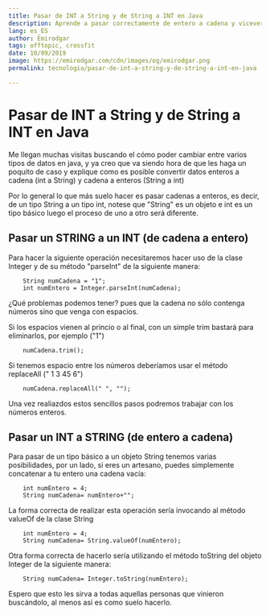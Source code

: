 ```yaml
---
title: Pasar de INT a String y de String a INT en Java
description: Aprende a pasar correctamente de entero a cadena y viceversa en Java.
lang: es_ES
author: Emirodgar
tags: offtopic, crossfit
date: 10/09/2019
image: https://emirodgar.com/cdn/images/og/emirodgar.png
permalink: tecnologia/pasar-de-int-a-string-y-de-string-a-int-en-java

---
```


# Pasar de INT a String y de String a INT en Java

Me llegan muchas visitas buscando el cómo poder cambiar entre varios tipos de datos en java, y ya creo que va siendo hora de que les haga un poquito de caso y explique como es posible convertir datos enteros a cadena (int a String) y cadena a enteros (String a int)  
  
Por lo general lo que más suelo hacer es pasar cadenas a enteros, es decir, de un tipo String a un tipo int, notese que "String" es un objeto e int es un tipo básico luego el proceso de uno a otro será diferente.  
  
## Pasar un STRING a un INT (de cadena a entero)  
  
Para hacer la siguiente operación necesitaremos hacer uso de la clase Integer y de su método "parseInt" de la siguiente manera:
```
    String numCadena = "1";      
    int numEntero = Integer.parseInt(numCadena);
```
¿Qué problemas podemos tener? pues que la cadena no sólo contenga números sino que venga con espacios.  
  
Si los espacios vienen al princio o al final, con un simple trim bastará para eliminarlos, por ejemplo ("1")
```
    numCadena.trim();
```
Si tenemos espacio entre los números deberíamos usar el método replaceAll (" 1 3 45 6")
```
    numCadena.replaceAll(" ", "");
```
Una vez realiazdos estos sencillos pasos podremos trabajar con los números enteros.  
  
## Pasar un INT a STRING (de entero a cadena)  
  
Para pasar de un tipo básico a un objeto String tenemos varias posibilidades, por un lado, si eres un artesano, puedes simplemente concatenar a tu entero una cadena vacía:
```
    int numEntero = 4;    
    String numCadena= numEntero+"";
```
La forma correcta de realizar esta operación sería invocando al método valueOf de la clase String  
  
```
    int numEntero = 4;    
    String numCadena= String.valueOf(numEntero);
```

Otra forma correcta de hacerlo sería utilizando el método toString del objeto Integer de la siguiente manera:

```
    String numCadena= Integer.toString(numEntero);
```
Espero que esto les sirva a todas aquellas personas que vinieron buscándolo, al menos así es como suelo hacerlo.
<!--stackedit_data:
eyJoaXN0b3J5IjpbMTg3Nzc1MzI3MV19
-->